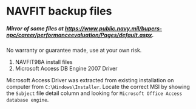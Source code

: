 # NAVFIT backup files
##### Mirror of some files at https://www.public.navy.mil/bupers-npc/career/performanceevaluation/Pages/default.aspx.

No warranty or guarantee made, use at your own risk.

1. NAVFIT98A install files
2. Microsoft Access DB Engine 2007 Driver

Microsoft Access Driver was extracted from existing installation on computer from `C:\Windows\Installer`. Locate the correct MSI by showing the `Subject` file detail column and looking for `Microsoft Office Access database engine`.
